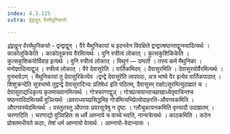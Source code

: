 ```yaml
---
index: 4.3.125
sutra: द्वंद्वाद्वुन् वैरमैथुनिकयोः

---
```

_द्वंद्वाद्वुन् वैरमैथुनिकयोः_ - द्वन्द्वाद्वुन् । वैरे मैथुनिकायां च इदन्त्वेन विवक्षिते द्वन्द्वात्षष्ठन्ताद्वुन्स्यादित्यर्थः । काकोलूकिकेति । काकोलूकस्य वैरमित्यर्थः । वुनि स्त्रीत्वं लोकात् । कुत्सकुशिकिकेति । कुत्सकुशिकयोर्विवाह इत्यर्थः । वुनि स्त्रीत्वं लोकात् । मिथुनं — दम्पती । तस्य कर्म मैथुनिका । मनोज्ञादित्वाद्वुञ् । स्त्रीत्वं लोकात् । वैरे देवासुरेति । वार्तिकमिदम् । दैवासुरमिति । देवासुरयोर्वैरमित्यर्थः । वुनभावेऽण् । मैथुनिकायां तु देवासुरिकेत्येव ।द्वन्द्वे देवासुरे॑ति त्वपपाठः, अत्र भाष्ये वैर इत्येव वार्तिकपाठात् ।शिशुक्रन्दे॑ति सूत्रभाष्ये तुद्वन्द्वे देवासुरादिभ्यः प्रतिषेधः॑ इति पठितम्, दैवासुरम् राक्षोऽसुरमित्युदाह्मतं च । देवासुराद्यधिकृत्य कृतमाख्यानमित्यर्थः । गोत्रचरणाद्वुञ् । गोत्रप्रत्ययान्ताच्छाखाध्येतृवाचिनश्च षष्ठन्तादिदमित्यर्थे वुञित्यर्थः ।प्रवराध्यायप्रसिद्धमिह गोत्र॑मित्यभिप्रेत्योदाहरति-औपगवकमिति । औपगवस्येदमित्यर्थः । वस्तुतस्तु औपगवः प्रवरसूत्रेषु न दृष्टः । ग्लौचुकायनकमिति वृत्त्यादौ उदाह्मतम् । चरणादिति । चरणाद्यो वुञ्विहितः स धर्मे आम्नाये च वाच्ये भवति, नान्यत्रेत्यर्थः । काठकमिति । कठेन प्रोक्तमधीयते कठाः, तेषां धर्म आम्नायो वेत्यर्थः । आम्नायो-वेदाभ्यासः । 